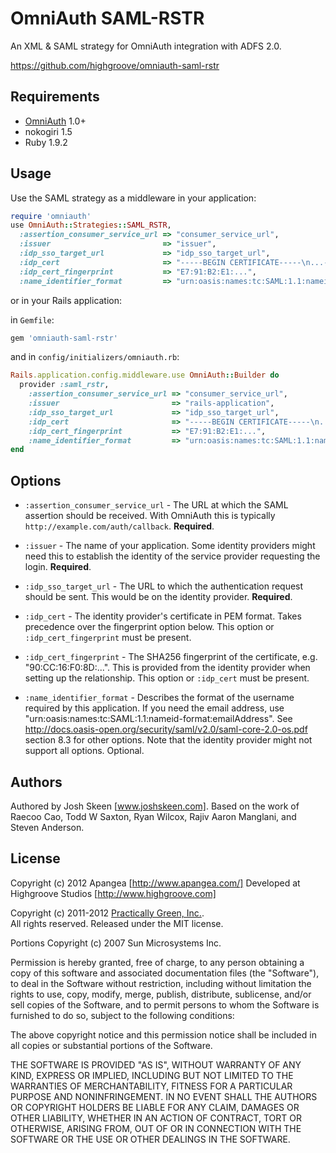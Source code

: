 # OmniAuth SAML-RSTR

An XML & SAML strategy for OmniAuth integration with ADFS 2.0.

https://github.com/highgroove/omniauth-saml-rstr

## Requirements

* [OmniAuth](http://www.omniauth.org/) 1.0+
* nokogiri 1.5
* Ruby 1.9.2

## Usage

Use the SAML strategy as a middleware in your application:

```ruby
require 'omniauth'
use OmniAuth::Strategies::SAML_RSTR,
  :assertion_consumer_service_url => "consumer_service_url",
  :issuer                         => "issuer",
  :idp_sso_target_url             => "idp_sso_target_url",
  :idp_cert                       => "-----BEGIN CERTIFICATE-----\n...-----END CERTIFICATE-----",
  :idp_cert_fingerprint           => "E7:91:B2:E1:...",
  :name_identifier_format         => "urn:oasis:names:tc:SAML:1.1:nameid-format:emailAddress"
```

or in your Rails application:

in `Gemfile`:

```ruby
gem 'omniauth-saml-rstr'
```

and in `config/initializers/omniauth.rb`:

```ruby
Rails.application.config.middleware.use OmniAuth::Builder do
  provider :saml_rstr,
    :assertion_consumer_service_url => "consumer_service_url",
    :issuer                         => "rails-application",
    :idp_sso_target_url             => "idp_sso_target_url",
    :idp_cert                       => "-----BEGIN CERTIFICATE-----\n...-----END CERTIFICATE-----",
    :idp_cert_fingerprint           => "E7:91:B2:E1:...",
    :name_identifier_format         => "urn:oasis:names:tc:SAML:1.1:nameid-format:emailAddress"
end
```

## Options

* `:assertion_consumer_service_url` - The URL at which the SAML assertion should be
  received. With OmniAuth this is typically `http://example.com/auth/callback`.
  **Required**.

* `:issuer` - The name of your application. Some identity providers might need this
  to establish the identity of the service provider requesting the login. **Required**.

* `:idp_sso_target_url` - The URL to which the authentication request should be sent.
  This would be on the identity provider. **Required**.

* `:idp_cert` - The identity provider's certificate in PEM format. Takes precedence
  over the fingerprint option below. This option or `:idp_cert_fingerprint` must
  be present.

* `:idp_cert_fingerprint` - The SHA256 fingerprint of the certificate, e.g.
  "90:CC:16:F0:8D:...". This is provided from the identity provider when setting up
  the relationship. This option or `:idp_cert` must be present.

* `:name_identifier_format` - Describes the format of the username required by this
  application. If you need the email address, use "urn:oasis:names:tc:SAML:1.1:nameid-format:emailAddress".
  See http://docs.oasis-open.org/security/saml/v2.0/saml-core-2.0-os.pdf section 8.3 for
  other options. Note that the identity provider might not support all options.
  Optional.

## Authors

Authored by Josh Skeen [www.joshskeen.com]. 
Based on the work of Raecoo Cao, Todd W Saxton, Ryan Wilcox, Rajiv Aaron Manglani, and Steven Anderson.

<!-- Maintained by [Rajiv Aaron Manglani](http://www.rajivmanglani.com/). -->

## License

Copyright (c) 2012 Apangea [http://www.apangea.com/]
Developed at Highgroove Studios [http://www.highgroove.com]

Copyright (c) 2011-2012 [Practically Green, Inc.](http://www.practicallygreen.com/).  
All rights reserved. Released under the MIT license.

Portions Copyright (c) 2007 Sun Microsystems Inc.

Permission is hereby granted, free of charge, to any person obtaining a copy
of this software and associated documentation files (the "Software"), to deal
in the Software without restriction, including without limitation the rights
to use, copy, modify, merge, publish, distribute, sublicense, and/or sell
copies of the Software, and to permit persons to whom the Software is
furnished to do so, subject to the following conditions:

The above copyright notice and this permission notice shall be included in
all copies or substantial portions of the Software.

THE SOFTWARE IS PROVIDED "AS IS", WITHOUT WARRANTY OF ANY KIND, EXPRESS OR
IMPLIED, INCLUDING BUT NOT LIMITED TO THE WARRANTIES OF MERCHANTABILITY,
FITNESS FOR A PARTICULAR PURPOSE AND NONINFRINGEMENT. IN NO EVENT SHALL THE
AUTHORS OR COPYRIGHT HOLDERS BE LIABLE FOR ANY CLAIM, DAMAGES OR OTHER
LIABILITY, WHETHER IN AN ACTION OF CONTRACT, TORT OR OTHERWISE, ARISING FROM,
OUT OF OR IN CONNECTION WITH THE SOFTWARE OR THE USE OR OTHER DEALINGS IN
THE SOFTWARE.
